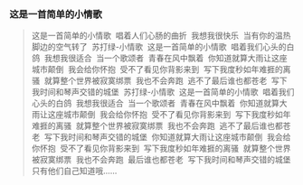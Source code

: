 ### 这是一首简单的小情歌

> 这是一首简单的小情歌 
> 唱着人们心肠的曲折 
> 我想我很快乐 
> 当有你的温热 
> 脚边的空气转了 
> 苏打绿-小情歌 
> 这是一首简单的小情歌 
> 唱着我们心头的白鸽 
> 我想我很适合 
> 当一个歌颂者 
> 青春在风中飘着 
> 你知道就算大雨让这座城市颠倒 
> 我会给你怀抱 
> 受不了看见你背影来到 
> 写下我度秒如年难捱的离骚 
> 就算整个世界被寂寞绑票 
> 我也不会奔跑 
> 逃不了最后谁也都苍老 
> 写下我时间和琴声交错的城堡 
> 苏打绿-小情歌 
> 这是一首简单的小情歌 
> 唱着我们心头的白鸽 
> 我想我很适合 
> 当一个歌颂者 
> 青春在风中飘着 
> 你知道就算大雨让这座城市颠倒 
> 我会给你怀抱 
> 受不了看见你背影来到 
> 写下我度秒如年难捱的离骚 
> 就算整个世界被寂寞绑票 
> 我也不会奔跑 
> 逃不了最后谁也都苍老 
> 写下我时间和琴声交错的城堡 
> 你知道就算大雨让这座城市颠倒 
> 我会给你怀抱 
> 受不了看见你背影来到 
> 写下我度秒如年难捱的离骚 
> 就算整个世界被寂寞绑票 
> 我也不会奔跑 
> 最后谁也都苍老 
> 写下我时间和琴声交错的城堡
> 只有他们自己知道哦……
>
> 